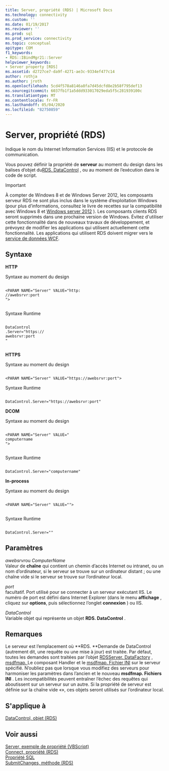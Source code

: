 ```yaml
---
title: Server, propriété (RDS) | Microsoft Docs
ms.technology: connectivity
ms.custom: ''
ms.date: 01/19/2017
ms.reviewer: ''
ms.prod: sql
ms.prod_service: connectivity
ms.topic: conceptual
apitype: COM
f1_keywords:
- RDS::IBindMgr21::Server
helpviewer_keywords:
- Server property [RDS]
ms.assetid: d2727ce7-da9f-4271-ae3c-9334ef477c14
author: rothja
ms.author: jroth
ms.openlocfilehash: 5cd4f578a8146a8fa7d45dcfd8e2b58f795def13
ms.sourcegitcommit: 6037fb1f1a5ddd933017029eda5f5c281939100c
ms.translationtype: MT
ms.contentlocale: fr-FR
ms.lasthandoff: 05/04/2020
ms.locfileid: "82750859"
---
```

# <a name="server-property-rds"></a>Server, propriété (RDS)
Indique le nom du Internet Information Services (IIS) et le protocole de communication.  
  
 Vous pouvez définir la propriété de **serveur** au moment du design dans les balises d’objet du[RDS. DataControl](../../../ado/reference/rds-api/datacontrol-object-rds.md) , ou au moment de l’exécution dans le code de script.  
  
> [!IMPORTANT]
>  À compter de Windows 8 et de Windows Server 2012, les composants serveur RDS ne sont plus inclus dans le système d’exploitation Windows (pour plus d’informations, consultez le livre de recettes sur la compatibilité avec Windows 8 et [Windows server 2012](https://www.microsoft.com/download/details.aspx?id=27416) ). Les composants clients RDS seront supprimés dans une prochaine version de Windows. Évitez d'utiliser cette fonctionnalité dans de nouveaux travaux de développement, et prévoyez de modifier les applications qui utilisent actuellement cette fonctionnalité. Les applications qui utilisent RDS doivent migrer vers le [service de données WCF](https://go.microsoft.com/fwlink/?LinkId=199565).  
  
## <a name="syntax"></a>Syntaxe  
 **HTTP**  
  
 Syntaxe au moment du design  
  
```  
  
<PARAM NAME="Server" VALUE="http:  
//awebsrvr:port  
">  
  
```  
  
 Syntaxe Runtime  
  
```  
  
DataControl  
.Server="https://  
awebsrvr:port  
"  
  
```  
  
 **HTTPS**  
  
 Syntaxe au moment du design  
  
```  
  
<PARAM NAME="Server" VALUE="https://awebsrvr:port">  
```  
  
 Syntaxe Runtime  
  
```  
  
DataControl.Server="https://awebsrvr:port"  
```  
  
 **DCOM**  
  
 Syntaxe au moment du design  
  
```  
  
<PARAM NAME="Server" VALUE="  
computername  
">  
  
```  
  
 Syntaxe Runtime  
  
```  
  
DataControl.Server="computername"  
```  
  
 **In-process**  
  
 Syntaxe au moment du design  
  
```  
  
<PARAM NAME="Server" VALUE="">  
  
```  
  
 Syntaxe Runtime  
  
```  
  
DataControl.Server=""  
```  
  
## <a name="parameters"></a>Paramètres  
 *awebsrvr*ou *ComputerName*  
 Valeur de **chaîne** qui contient un chemin d’accès Internet ou intranet, ou un nom d’ordinateur, si le serveur se trouve sur un ordinateur distant ; ou une chaîne vide si le serveur se trouve sur l’ordinateur local.  
  
 *port*  
 facultatif. Port utilisé pour se connecter à un serveur exécutant IIS. Le numéro de port est défini dans Internet Explorer (dans le menu **affichage** , cliquez sur **options**, puis sélectionnez l’onglet **connexion** ) ou IIS.  
  
 *DataControl*  
 Variable objet qui représente un objet **RDS. DataControl** .  
  
## <a name="remarks"></a>Remarques  
 Le serveur est l’emplacement où **RDS. **Demande de DataControl (autrement dit, une requête ou une mise à jour) est traitée. Par défaut, toutes les demandes sont traitées par l’objet [RDSServer. DataFactory](../../../ado/reference/rds-api/datafactory-object-rdsserver.md) , [msdfmap. ](../../../ado/guide/remote-data-service/datafactory-customization.md)Le composant Handler et le [msdfmap. Fichier INI](../../../ado/guide/remote-data-service/understanding-the-customization-file.md) sur le serveur spécifié. N’oubliez pas que lorsque vous modifiez des serveurs pour harmoniser les paramètres dans l’ancien et le nouveau **msdfmap. Fichiers INI** . Les incompatibilités peuvent entraîner l’échec des requêtes qui aboutissent sur un serveur sur un autre. Si la propriété de serveur est définie sur la chaîne vide «», ces objets seront utilisés sur l’ordinateur local.  
  
## <a name="applies-to"></a>S'applique à  
 [DataControl, objet (RDS)](../../../ado/reference/rds-api/datacontrol-object-rds.md)  
  
## <a name="see-also"></a>Voir aussi  
 [Server, exemple de propriété (VBScript)](../../../ado/reference/rds-api/server-property-example-vbscript.md)   
 [Connect, propriété (RDS)](../../../ado/reference/rds-api/connect-property-rds.md)   
 [Propriété SQL](../../../ado/reference/rds-api/sql-property.md)   
 [SubmitChanges, méthode (RDS)](../../../ado/reference/rds-api/submitchanges-method-rds.md)


